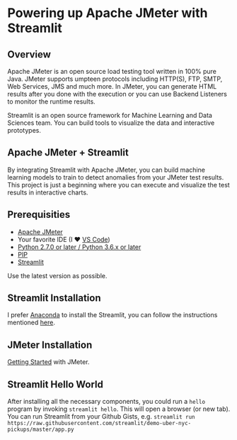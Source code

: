 # Powering up Apache JMeter with Streamlit

## Overview

Apache JMeter is an open source load testing tool written in 100% pure Java. JMeter supports umpteen protocols including HTTP(S), FTP, SMTP, Web Services, JMS and much more. In JMeter, you can generate HTML results after you done with the execution or you can use Backend Listeners to monitor the runtime results. 

Streamlit is an open source framework for Machine Learning and Data Sciences team. You can build tools to visualize the data and interactive prototypes.

## Apache JMeter + Streamlit

By integrating Streamlit with Apache JMeter, you can build machine learning models to train to detect anomalies from your JMeter test results. This project is just a beginning where you can execute and visualize the test results in interactive charts.

## Prerequisities

* [Apache JMeter](https://jmeter.apache.org/download_jmeter.cgi)
* Your favorite IDE (I ❤ [VS Code](https://code.visualstudio.com/))
* [Python 2.7.0 or later / Python 3.6.x or later](https://www.python.org/downloads/)
* [PIP](https://pip.pypa.io/en/stable/installing/)
* [Streamlit](https://streamlit.io/docs/index.html)

Use the latest version as possible.

## Streamlit Installation

I prefer [Anaconda](https://www.anaconda.com/) to install the Streamlit, you can follow the instructions mentioned [here](https://streamlit.io/docs/getting_started.html).

## JMeter Installation

[Getting Started](https://jmeter.apache.org/usermanual/get-started.html#running) with JMeter.

## Streamlit Hello World

After installing all the necessary components, you could run a `hello` program by invoking `streamlit hello`. This will open a browser (or new tab). You can run Streamlit from your Github Gists, e.g. `streamlit run https://raw.githubusercontent.com/streamlit/demo-uber-nyc-pickups/master/app.py`
